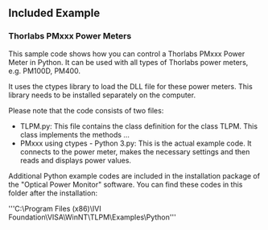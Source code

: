 ## Included Example

### Thorlabs PMxxx Power Meters
This sample code shows how you can control a Thorlabs PMxxx Power Meter in Python. It can be used with all types of Thorlabs power meters, e.g. PM100D, PM400.

It uses the ctypes library to load the DLL file for these power meters. This library needs to be installed separately on the computer.


Please note that the code consists of two files:

- TLPM.py: This file contains the class definition for the class TLPM. This class implements the methods ...
- PMxxx using ctypes - Python 3.py: This is the actual example code. It connects to the power meter, makes the necessary settings and then reads and displays power values.


Additional Python example codes are included in the installation package of the "Optical Power Monitor" software. You can find these codes in this folder after the installation:

'''C:\Program Files (x86)\IVI Foundation\VISA\WinNT\TLPM\Examples\Python'''
